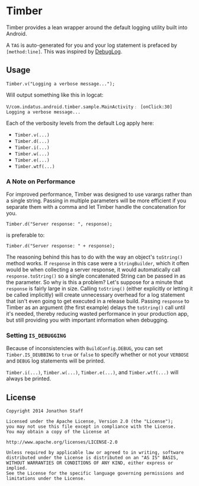 Timber
======

Timber provides a lean wrapper around the default logging utility built into Android.

A `TAG` is auto-generated for you and your log statement is prefaced by `[method:line]`.  This was inspired by [DebugLog](https://github.com/MustafaFerhan/DebugLog).

Usage
-----

    Timber.v("Logging a verbose message...");

Will output something like this in logcat:

    V/com.indatus.android.timber.sample.MainActivity﹕ [onClick:30] Logging a verbose message...

Each of the verbosity levels from the default Log apply here:

- `Timber.v(...)`
- `Timber.d(...)`
- `Timber.i(...)`
- `Timber.w(...)`
- `Timber.e(...)`
- `Timber.wtf(...)`

### A Note on Performance

For improved performance, Timber was designed to use varargs rather than a single string.  Passing in multiple parameters will be more efficient if you separate them with a comma and let Timber handle the concatenation for you.

    Timber.d("Server response: ", response);

is preferable to:

    Timber.d("Server response: " + response);

The reasoning behind this has to do with the way an object's `toString()` method works.  If `response` in this case were a `StringBuilder`, which it often would be when collecting a server response, it would automatically call `response.toString()` so a single concatenated String can be passed in as the parameter.  So why is this a problem?  Let's suppose for a minute that `response` is fairly large in size.  Calling `toString()` (either explicitly or letting it be called implicitly) will create unnecessary overhead for a log statement that isn't even going to get executed in a release build.  Passing `response` to Timber as an argument (the first example) delays the `toString()` call until it's needed, thereby reducing wasted performance in your production app, but still providing you with important information when debugging.

### Setting `IS_DEBUGGING`

Because of inconsistencies with `BuildConfig.DEBUG`, you can set `Timber.IS_DEUBBING` to `true` or `false` to specify whether or not your `VERBOSE` and `DEBUG` log statements will be printed.

`Timber.i(...)`, `Timber.w(...)`, `Timber.e(...)`, and `Timber.wtf(...)` will always be printed.

License
-------

    Copyright 2014 Jonathon Staff

    Licensed under the Apache License, Version 2.0 (the "License");
    you may not use this file except in compliance with the License.
    You may obtain a copy of the License at

    http://www.apache.org/licenses/LICENSE-2.0

    Unless required by applicable law or agreed to in writing, software
    distributed under the License is distributed on an "AS IS" BASIS,
    WITHOUT WARRANTIES OR CONDITIONS OF ANY KIND, either express or implied.
    See the License for the specific language governing permissions and
    limitations under the License.
